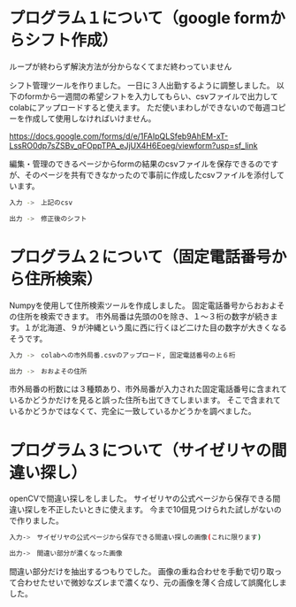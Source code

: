 # プログラム１について（google formからシフト作成）

ループが終わらず解決方法が分からなくてまだ終わっていません

シフト管理ツールを作りました。
一日に３人出勤するように調整しました。
以下のformから一週間の希望シフトを入力してもらい、csvファイルで出力してcolabにアップロードすると使えます。
ただ使いまわしができないので毎週コピーを作成して使用しなければいけません。

https://docs.google.com/forms/d/e/1FAIpQLSfeb9AhEM-xT-LssRO0dp7sZSBv_qFOppTPA_eJjUX4H6Eoeg/viewform?usp=sf_link

編集・管理のできるページからformの結果のcsvファイルを保存できるのですが、そのページを共有できなかったので事前に作成したcsvファイルを添付しています。

```bash
入力 ->　上記のcsv

出力 ->　修正後のシフト
```


# プログラム２について（固定電話番号から住所検索）

Numpyを使用して住所検索ツールを作成しました。
固定電話番号からおおよその住所を検索できます。
市外局番は先頭の0を除き、１～３桁の数字が続きます。１が北海道、９が沖縄という風に西に行くほど二けた目の数字が大きくなるそうです。

```bash
入力 ->　colabへの市外局番.csvのアップロード, 固定電話番号の上６桁

出力 ->　おおよその住所
```
市外局番の桁数には３種類あり、市外局番が入力された固定電話番号に含まれているかどうかだけを見ると誤った住所も出てきてしまいます。
そこで含まれているかどうかではなくて、完全に一致しているかどうかを調べました。


# プログラム３について（サイゼリヤの間違い探し）

openCVで間違い探しをしました。
サイゼリヤの公式ページから保存できる間違い探しを不正したいときに使えます。
今まで10個見つけられた試しがないので作りました。

```bash
入力->　サイゼリヤの公式ページから保存できる間違い探しの画像(これに限ります)

出力->　間違い部分が濃くなった画像
```
間違い部分だけを抽出するつもりでした。
画像の重ね合わせを手動で切り取って合わせたせいで微妙なズレまで濃くなり、元の画像を薄く合成して誤魔化しました。
